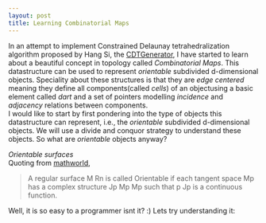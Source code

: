 ```yaml
---
layout: post
title: Learning Combinatorial Maps
---
```


In an attempt to implement Constrained Delaunay tetrahedralization algorithm proposed by Hang Si, the [CDTGenerator](https://github.com/pranavkantgaur/CDTGenerator), I have started to learn about a beautiful concept in topology called _Combinatorial Maps_. This datastructure can be used to represent _orientable_ subdivided d-dimensional objects. Speciality about these structures is that they are _edge centered_ meaning they define all components(called _cells_) of an objectusing a basic element called _dart_ and a set of pointers modelling _incidence_ and _adjacency_ relations between components.  
I would like to start by first pondering into the type of objects this datastructure can represent, i.e., the _orientable_ subdivided d-dimensional objects. We will use a divide and conquor strategy to understand these objects. So what are _orientable_ objects anyway?

*Orientable surfaces*  
Quoting from [mathworld](http://mathworld.wolfram.com/OrientableSurface.html),  
> A regular surface M Rn is called Orientable if each tangent space Mp has a complex structure Jp Mp Mp such that p Jp is a continuous function.  

Well, it is so easy to a programmer isnt it? :) Lets try understanding it:
 
